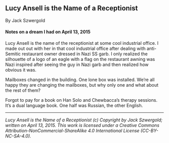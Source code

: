 ## Lucy Ansell is the Name of a Receptionist

By Jack Szwergold

#### Notes on a dream I had on April 13, 2015

Lucy Ansell is the name of the receptionist at some cool industrial office. I made out out with her in that cool industrial office after dealing with anti-Semitic restaurant owner dressed in Nazi SS garb. I only realized the silhouette of a logo of an eagle with a flag on the restaurant awning was Nazi inspired after seeing the guy in Nazi garb and then realized how obvious it was.

Mailboxes changed in the building. One lone box was installed. We’re all happy they are changing the mailboxes, but why only one and what about the rest of them?

Forgot to pay for a book on Han Solo and Chewbacca’s therapy sessions. It’s a dual language book. One half was Russian, the other English.

***

*Lucy Ansell is the Name of a Receptionist (c) Copyright by Jack Szwergold; written on April 13, 2015. This work is licensed under a Creative Commons Attribution-NonCommercial-ShareAlike 4.0 International License (CC-BY-NC-SA-4.0).*